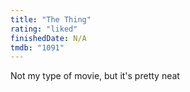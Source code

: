 ```yaml
---
title: "The Thing"
rating: "liked"
finishedDate: N/A
tmdb: "1091"
---
```


Not my type of movie, but it's pretty neat
